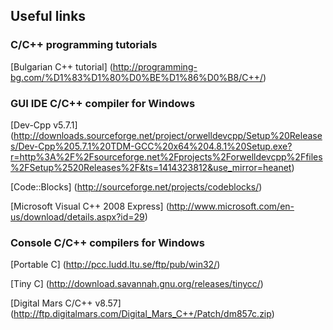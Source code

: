 Useful links
------------

### C/C++ programming tutorials
[Bulgarian C++ tutorial] (http://programming-bg.com/%D1%83%D1%80%D0%BE%D1%86%D0%B8/C++/)


### GUI IDE C/C++ compiler for Windows
[Dev-Cpp v5.7.1] (http://downloads.sourceforge.net/project/orwelldevcpp/Setup%20Releases/Dev-Cpp%205.7.1%20TDM-GCC%20x64%204.8.1%20Setup.exe?r=http%3A%2F%2Fsourceforge.net%2Fprojects%2Forwelldevcpp%2Ffiles%2FSetup%2520Releases%2F&ts=1414323812&use_mirror=heanet)


[Code::Blocks] (http://sourceforge.net/projects/codeblocks/)

[Microsoft Visual C++ 2008 Express] (http://www.microsoft.com/en-us/download/details.aspx?id=29)


### Console C/C++ compilers for Windows
[Portable C] (http://pcc.ludd.ltu.se/ftp/pub/win32/)


[Tiny C] (http://download.savannah.gnu.org/releases/tinycc/)


[Digital Mars C/C++ v8.57] (http://ftp.digitalmars.com/Digital_Mars_C++/Patch/dm857c.zip)

